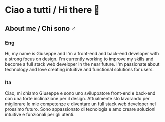 # Ciao a tutti / Hi there &#x1F44B;

## About me / Chi sono &#x2642;
### Eng
Hi, my name is Giuseppe and I'm a front-end and back-end developer with a strong focus on design. I'm currently working to improve my skills and become a full stack web developer in the near future. I'm passionate about technology and love creating intuitive and functional solutions for users.

### Ita
Ciao, mi chiamo Giuseppe e sono uno sviluppatore front-end e back-end con una forte inclinazione per il design. Attualmente sto lavorando per migliorare le mie competenze e diventare un full stack web developer nel prossimo futuro. Sono appassionato di tecnologia e amo creare soluzioni intuitive e funzionali per gli utenti.